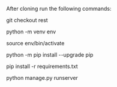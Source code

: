 After cloning run the following commands:

git checkout rest

python -m venv env

source env/bin/activate

python -m pip install --upgrade pip

pip install -r requirements.txt

python manage.py runserver